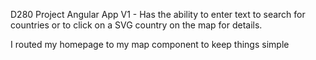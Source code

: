 D280 Project Angular App V1 - Has the ability to enter text to search for countries or to click on a SVG country on the map for details.

I routed my homepage to my map component to keep things simple